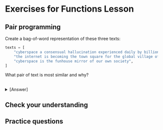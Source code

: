 # Exercises for Functions Lesson #

## Pair programming ##

Create a bag-of-word representation of these three texts:

```py
texts = [
    "cyberspace a consensual hallucination experienced daily by billions of legitimate operators in every nation",
    "the internet is becoming the town square for the global village of tomorrow",
    "cyberspace is the funhouse mirror of our own society",
]
```

What pair of text is most similar and why?

</details>

<br /> 

</details>

<details>
  <summary> [Answer] </summary>

```py
from scipy import spatial

def tokenizer(text):
    return text.split()

def word_count(text, sort = True):
    """ count words
    """
    counter = {}
    for word in tokenizer(text):
        counter.setdefault(word, 0)
        counter[word] = counter[word] + 1
    
    return counter

def list_to_dtm(corpus):
    """ build document term matrix from list of string documents
    """
    wc = word_count(' '.join(corpus))
    lexicon = sorted(list(wc.keys()))
    
    dtm = []
    for content in corpus:
        document = [0 for _ in lexicon]
        wc = word_count(content)
        for (i, word) in enumerate(lexicon):
            if word in wc:
                document[i] = wc[word]
        
        dtm.append(document)
    
    return dtm, lexicon

texts = [
    "cyberspace a consensual hallucination experienced daily by billions of legitimate operators in every nation",
    "the internet is becoming the town square for the global village of tomorrow",
    "cyberspace is the funhouse mirror of our own society",
]
dtm, lexicon = list_to_dtm(texts)

print('[INFO] Cosine similarity for pairwise document comparison')
print('[INFO] Document 1 and 2:')
print(1 - spatial.distance.cosine(dtm[0],dtm[1]))
print('[INFO] Document 1 and 3:')
print(1 - spatial.distance.cosine(dtm[0],dtm[2]))
print('[INFO] Document 2 and 3:')
print(1 - spatial.distance.cosine(dtm[1],dtm[2]))
```
</details>

## Check your understanding ##

## Practice questions ##